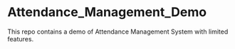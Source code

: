 # Attendance_Management_Demo
This repo contains a demo of Attendance Management System with limited features.
